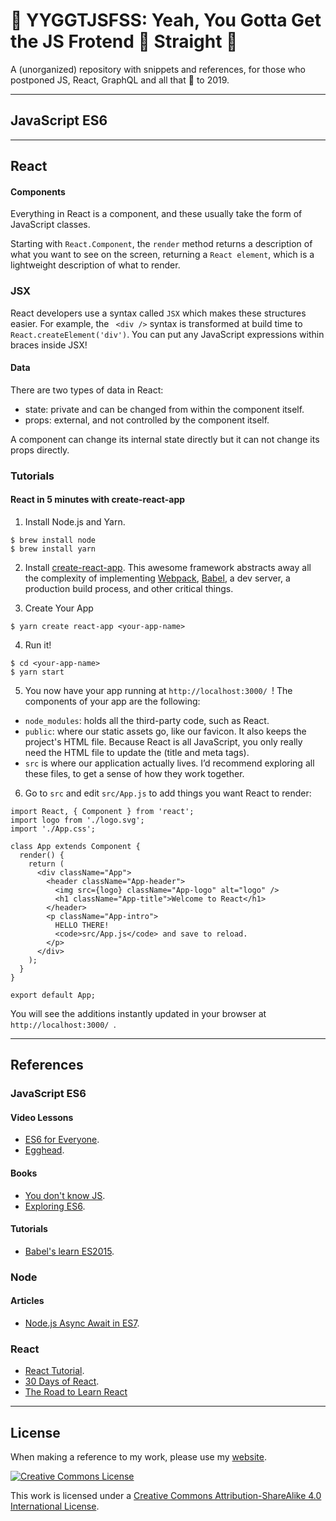 # 🦄 YYGGTJSFSS: Yeah, You Gotta Get the JS Frotend 🌈 Straight 🦄 

A (unorganized) repository with snippets and references, for those who postponed JS, React, GraphQL and all that 🌈 to 2019.




------

## JavaScript ES6



------

## React

#### Components

Everything in React is a component, and these usually take the form of JavaScript classes.

Starting with `React.Component`, the `render` method returns a description of what you want to see on the screen, returning a `React element`, which is a lightweight description of what to render.

### JSX

React developers use a syntax called `JSX` which makes these structures easier. For example,  the ` <div />` syntax is transformed at build time to `React.createElement('div')`. You can put any JavaScript expressions within braces inside JSX!

#### Data

There are two types of data in React:

* state: private and can be changed from within the component itself.
* props: external, and not controlled by the component itself.

A component can change its internal state directly but it can not change its props directly.



### Tutorials

#### React in 5 minutes with create-react-app

1. Install Node.js and Yarn.

```
$ brew install node
$ brew install yarn
```

2. Install [create-react-app](https://github.com/facebook/create-react-app). This awesome framework abstracts away all the complexity of implementing [Webpack](https://webpack.js.org/), [Babel](https://babeljs.io/), a dev server, a production build process, and other critical things.

3. Create Your App

```
$ yarn create react-app <your-app-name>
```

 4. Run it!

```
$ cd <your-app-name>
$ yarn start
```

5. You now have your app running at `http://localhost:3000/ `! The components of your app are the following:

* `node_modules`: holds all the third-party code, such as React.
* `public`: where our static assets go, like our favicon. It also keeps the project's HTML file. Because React is all JavaScript, you only really need the HTML file to update the <head> (title and meta tags).
* `src` is where our application actually lives. I’d recommend exploring all these files, to get a sense of how they work together.

6. Go to `src` and edit `src/App.js` to add things you want React to render:

```
import React, { Component } from 'react';
import logo from './logo.svg';
import './App.css';

class App extends Component {
  render() {
    return (
      <div className="App">
        <header className="App-header">
          <img src={logo} className="App-logo" alt="logo" />
          <h1 className="App-title">Welcome to React</h1>
        </header>
        <p className="App-intro">
          HELLO THERE!
          <code>src/App.js</code> and save to reload.
        </p>
      </div>
    );
  }
}

export default App;
```

You will see the additions instantly updated in your browser at `http://localhost:3000/ `.



-----

## References 

### JavaScript ES6

#### Video Lessons

* [ES6 for Everyone](https://es6.io/).
* [Egghead](https://egghead.io).


#### Books

* [You don't know JS](https://github.com/getify/You-Dont-Know-JS).
* [Exploring ES6](https://exploringjs.com/es6/).


#### Tutorials

* [Babel's learn ES2015](https://babeljs.io/docs/en/learn).


### Node

#### Articles

* [Node.js Async Await in ES7](https://stackabuse.com/node-js-async-await-in-es7/).



### React

* [React Tutorial](https://reactjs.org/tutorial/tutorial.html).
* [30 Days of React](https://www.fullstackreact.com/30-days-of-react/).
* [The Road to Learn React](https://www.robinwieruch.de/the-road-to-learn-react/.)

----


## License

When making a reference to my work, please use my [website](http://bt3gl.github.io/index.html).

<a rel="license" href="http://creativecommons.org/licenses/by-sa/4.0/"><img alt="Creative Commons License" style="border-width:0" src="http://i.creativecommons.org/l/by-sa/4.0/88x31.png" /></a><br />

This work is licensed under a [Creative Commons Attribution-ShareAlike 4.0 International License](http://creativecommons.org/licenses/by-sa/4.0/).
